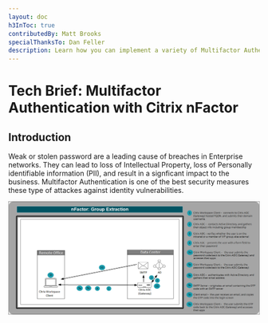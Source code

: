 ```yaml
---
layout: doc
h3InToc: true
contributedBy: Matt Brooks
specialThanksTo: Dan Feller
description: Learn how you can implement a variety of Multifactor Authentication methods with Citrix ADC nFactor Authentication.
---
```

# Tech Brief: Multifactor Authentication with Citrix nFactor

## Introduction

Weak or stolen password are a leading cause of breaches in Enterprise networks. They can lead to loss of Intellectual Property, loss of Personally identifiable information (PII), and result in a signficant impact to the business. Multifactor Authentication is one of the best security measures these type of attackes against identity vulnerabilities.

[![Citrix nFactor MFA](/en-us/tech-zone/learn/media/tech-briefs_citrix-nfactor-mfa_conceptualarchitecture.png)](/en-us/tech-zone/learn/media/tech-briefs_citrix-nfactor-mfa_conceptualarchitecture.png)